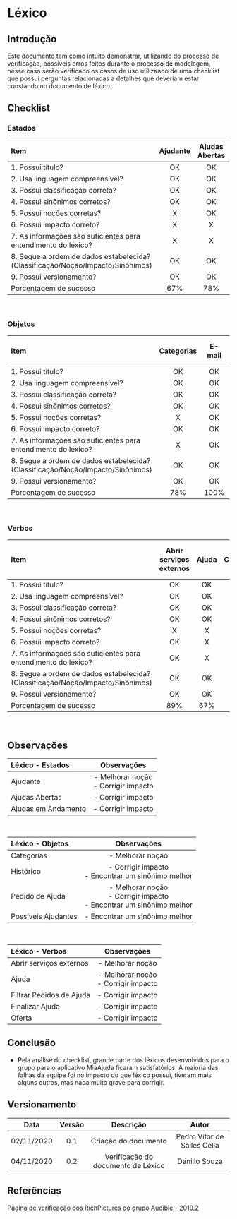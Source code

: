 # Léxico
 
## Introdução

Este documento tem como intuito demonstrar, utilizando do processo de verificação, possíveis erros feitos durante o processo de modelagem, nesse caso serão verificado os casos de uso utilizando de uma checklist que possui perguntas relacionadas a detalhes que deveriam estar constando no documento de léxico.

## Checklist
 
### Estados
 
|Item|Ajudante|Ajudas Abertas|Ajudas em Andamento|Ajudas finalizadas|
|:-|:-:|:-:|:-:|:-:|
|1. Possui título?|OK|OK|OK|OK|
|2. Usa linguagem compreensível?|OK|OK|OK|OK|
|3. Possui classificação correta?|OK|OK|OK|OK|
|4. Possui sinônimos corretos?|OK|OK|OK|OK|
|5. Possui noções corretas?|X|OK|OK|OK|
|6. Possui impacto correto?|X|X|X|OK|
|7. As informações são suficientes para entendimento do léxico?|X|X|X|OK|
|8. Segue a ordem de dados estabelecida?(Classificação/Noção/Impacto/Sinônimos)|OK|OK|OK|OK|
|9. Possui versionamento?|OK|OK|OK|OK|
|Porcentagem de sucesso|67%|78%|78%|100%|
 
<br>
 
### Objetos
 
|Item|Categorias|E-mail|Histórico|Mapa|Pedido de Ajuda|Possíveis Ajudantes|
|:-|:-:|:-:|:-:|:-:|:-:|:-:|
|1. Possui título?|OK|OK|OK|OK|OK|OK|
|2. Usa linguagem compreensível?|OK|OK|OK|OK|OK|OK|
|3. Possui classificação correta?|OK|OK|OK|OK|OK|OK|
|4. Possui sinônimos corretos?|OK|OK|X|OK|X|X|
|5. Possui noções corretas?|X|OK|OK|OK|X|OK|
|6. Possui impacto correto?|OK|OK|X|OK|X|OK|
|7. As informações são suficientes para entendimento do léxico?|X|OK|OK|OK|X|OK|
|8. Segue a ordem de dados estabelecida?<br>(Classificação/Noção/Impacto/Sinônimos)|OK|OK|OK|OK|OK|OK|
|9. Possui versionamento?|OK|OK|OK|OK|OK|OK|
|Porcentagem de sucesso|78%|100%|78%|100%|56%|89%|
 
<br>
 
### Verbos
 
|Item|Abrir serviços externos|Ajuda|Cadastrar|Editar Perfil|Filtrar Pedidos de Ajuda|Finalizar Ajuda|Login|Oferta|Sair|
|:-|:-:|:-:|:-:|:-:|:-:|:-:|:-:|:-:|:-:|
|1. Possui título?|OK|OK|OK|OK|OK|OK|OK|OK|V|
|2. Usa linguagem compreensível?|OK|OK|OK|OK|OK|OK|OK|OK|OK|
|3. Possui classificação correta?|OK|OK|OK|OK|OK|OK|OK|OK|OK|
|4. Possui sinônimos corretos?|OK|OK|OK|OK|OK|OK|OK|OK|OK|
|5. Possui noções corretas?|X|X|OK|OK|OK|OK|OK|OK|OK|
|6. Possui impacto correto?|OK|X|OK|OK|X|X|OK|X|OK|
|7. As informações são suficientes para entendimento do léxico?|OK|X|OK|OK|X|X|OK|X|OK|
|8. Segue a ordem de dados estabelecida?<br>(Classificação/Noção/Impacto/Sinônimos)|OK|OK|OK|OK|OK|OK|OK|OK|OK|
|9. Possui versionamento?|OK|OK|OK|OK|OK|OK|OK|OK|OK|
|Porcentagem de sucesso|89%|67%|100%|100%|78%|78%|100%|78%|100%|
 
<br>
 
## Observações
 
|Léxico - Estados|Observações|
|:-|:-:|
|Ajudante|- Melhorar noção<br>- Corrigir impacto|
|Ajudas Abertas|- Corrigir impacto|
|Ajudas em Andamento|- Corrigir impacto|
 
<br>
 
|Léxico - Objetos|Observações|
|:-|:-:|
|Categorias|- Melhorar noção|
|Histórico|- Corrigir impacto<br>- Encontrar um sinônimo melhor|
|Pedido de Ajuda|- Melhorar noção<br>- Corrigir impacto<br>- Encontrar um sinônimo melhor|
|Possíveis Ajudantes|- Encontrar um sinônimo melhor|
 
<br>
 
|Léxico - Verbos|Observações|
|:-|:-:|
|Abrir serviços externos|- Melhorar noção|
|Ajuda|- Melhorar noção<br>- Corrigir impacto|
|Filtrar Pedidos de Ajuda|- Corrigir impacto|
|Finalizar Ajuda|- Corrigir impacto|
|Oferta|- Corrigir impacto|
 
## Conclusão
 
- Pela análise do checklist, grande parte dos léxicos desenvolvidos para o grupo para o aplicativo MiaAjuda ficaram satisfatórios. A maioria das falhas da equipe foi no impacto do que léxico possui, tiveram mais alguns outros, mas nada muito grave para corrigir.
 
## Versionamento
 
|Data|Versão|Descrição|Autor|
|:-:|:-:|:-:|:-:|
|02/11/2020|0.1|Criação do documento|Pedro Vítor de Salles Cella|
|04/11/2020|0.2|Verificação do documento de Léxico|Danillo Souza|
 
## Referências
 
[Página de verificação dos RichPictures do grupo Audible - 2019.2](https://requisitos-de-software.github.io/2019.2-Audible/verificacao_lexicos/)
